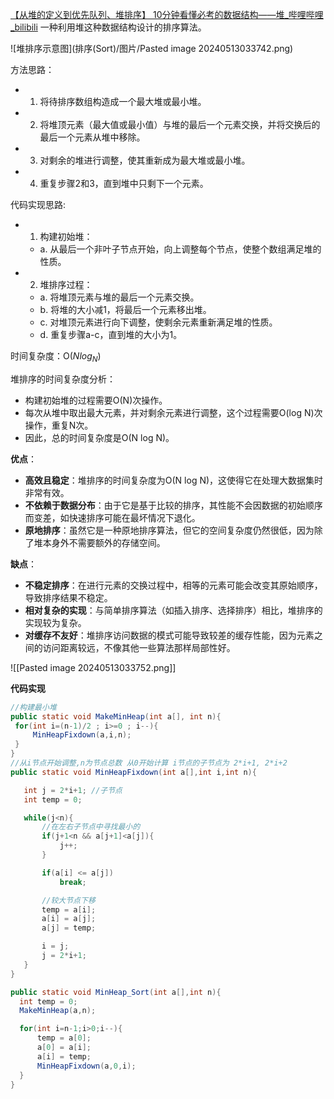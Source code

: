 [【从堆的定义到优先队列、堆排序】 10分钟看懂必考的数据结构——堆_哔哩哔哩_bilibili](https://www.bilibili.com/video/BV1AF411G7cA/?spm_id_from=333.788.recommend_more_video.4&vd_source=1970b1cb79523da04f01ebdee092447d)
一种利用堆这种数据结构设计的排序算法。

![堆排序示意图](排序(Sort)/图片/Pasted image 20240513033742.png)

方法思路：
- 1. 将待排序数组构造成一个最大堆或最小堆。
- 2. 将堆顶元素（最大值或最小值）与堆的最后一个元素交换，并将交换后的最后一个元素从堆中移除。
- 3. 对剩余的堆进行调整，使其重新成为最大堆或最小堆。
- 4. 重复步骤2和3，直到堆中只剩下一个元素。

代码实现思路:
- 1. 构建初始堆：
  - a. 从最后一个非叶子节点开始，向上调整每个节点，使整个数组满足堆的性质。
- 2. 堆排序过程：
  - a. 将堆顶元素与堆的最后一个元素交换。
  - b. 将堆的大小减1，将最后一个元素移出堆。
  - c. 对堆顶元素进行向下调整，使剩余元素重新满足堆的性质。
  - d. 重复步骤a-c，直到堆的大小为1。

时间复杂度：O($Nlog_N$)

堆排序的时间复杂度分析：
- 构建初始堆的过程需要O(N)次操作。
- 每次从堆中取出最大元素，并对剩余元素进行调整，这个过程需要O(log N)次操作，重复N次。
- 因此，总的时间复杂度是O(N log N)。

**优点**：
  - **高效且稳定**：堆排序的时间复杂度为O(N log N)，这使得它在处理大数据集时非常有效。
  - **不依赖于数据分布**：由于它是基于比较的排序，其性能不会因数据的初始顺序而变差，如快速排序可能在最坏情况下退化。
  - **原地排序**：虽然它是一种原地排序算法，但它的空间复杂度仍然很低，因为除了堆本身外不需要额外的存储空间。

**缺点**：
  - **不稳定排序**：在进行元素的交换过程中，相等的元素可能会改变其原始顺序，导致排序结果不稳定。
  - **相对复杂的实现**：与简单排序算法（如插入排序、选择排序）相比，堆排序的实现较为复杂。
  - **对缓存不友好**：堆排序访问数据的模式可能导致较差的缓存性能，因为元素之间的访问距离较远，不像其他一些算法那样局部性好。

![[Pasted image 20240513033752.png]]

**代码实现**
```java
//构建最小堆
public static void MakeMinHeap(int a[], int n){
 for(int i=(n-1)/2 ; i>=0 ; i--){
     MinHeapFixdown(a,i,n);
 }
}
//从i节点开始调整,n为节点总数 从0开始计算 i节点的子节点为 2*i+1, 2*i+2  
public static void MinHeapFixdown(int a[],int i,int n){

   int j = 2*i+1; //子节点
   int temp = 0;

   while(j<n){
       //在左右子节点中寻找最小的
       if(j+1<n && a[j+1]<a[j]){   
           j++;
       }

       if(a[i] <= a[j])
           break;

       //较大节点下移
       temp = a[i];
       a[i] = a[j];
       a[j] = temp;

       i = j;
       j = 2*i+1;
   }
}
```

```java
public static void MinHeap_Sort(int a[],int n){
  int temp = 0;
  MakeMinHeap(a,n);

  for(int i=n-1;i>0;i--){
      temp = a[0];
      a[0] = a[i];
      a[i] = temp; 
      MinHeapFixdown(a,0,i);
  }     
}
```
